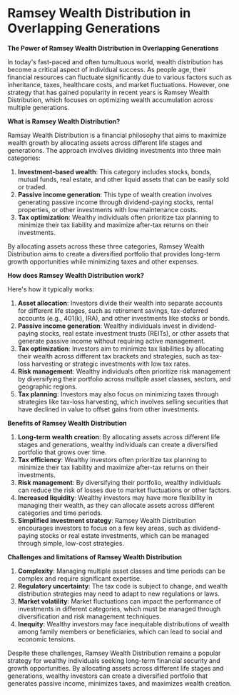 # Ramsey Wealth Distribution in Overlapping Generations

**The Power of Ramsey Wealth Distribution in Overlapping Generations**

In today's fast-paced and often tumultuous world, wealth distribution has become a critical aspect of individual success. As people age, their financial resources can fluctuate significantly due to various factors such as inheritance, taxes, healthcare costs, and market fluctuations. However, one strategy that has gained popularity in recent years is Ramsey Wealth Distribution, which focuses on optimizing wealth accumulation across multiple generations.

**What is Ramsey Wealth Distribution?**

Ramsay Wealth Distribution is a financial philosophy that aims to maximize wealth growth by allocating assets across different life stages and generations. The approach involves dividing investments into three main categories:

1. **Investment-based wealth**: This category includes stocks, bonds, mutual funds, real estate, and other liquid assets that can be easily sold or traded.
2. **Passive income generation**: This type of wealth creation involves generating passive income through dividend-paying stocks, rental properties, or other investments with low maintenance costs.
3. **Tax optimization**: Wealthy individuals often prioritize tax planning to minimize their tax liability and maximize after-tax returns on their investments.

By allocating assets across these three categories, Ramsey Wealth Distribution aims to create a diversified portfolio that provides long-term growth opportunities while minimizing taxes and other expenses.

**How does Ramsey Wealth Distribution work?**

Here's how it typically works:

1. **Asset allocation**: Investors divide their wealth into separate accounts for different life stages, such as retirement savings, tax-deferred accounts (e.g., 401(k), IRA), and other investments like stocks or bonds.
2. **Passive income generation**: Wealthy individuals invest in dividend-paying stocks, real estate investment trusts (REITs), or other assets that generate passive income without requiring active management.
3. **Tax optimization**: Investors aim to minimize tax liabilities by allocating their wealth across different tax brackets and strategies, such as tax-loss harvesting or strategic investments with low tax rates.
4. **Risk management**: Wealthy individuals often prioritize risk management by diversifying their portfolio across multiple asset classes, sectors, and geographic regions.
5. **Tax planning**: Investors may also focus on minimizing taxes through strategies like tax-loss harvesting, which involves selling securities that have declined in value to offset gains from other investments.

**Benefits of Ramsey Wealth Distribution**

1. **Long-term wealth creation**: By allocating assets across different life stages and generations, wealthy individuals can create a diversified portfolio that grows over time.
2. **Tax efficiency**: Wealthy investors often prioritize tax planning to minimize their tax liability and maximize after-tax returns on their investments.
3. **Risk management**: By diversifying their portfolio, wealthy individuals can reduce the risk of losses due to market fluctuations or other factors.
4. **Increased liquidity**: Wealthy investors may have more flexibility in managing their wealth, as they can allocate assets across different categories and time periods.
5. **Simplified investment strategy**: Ramsey Wealth Distribution encourages investors to focus on a few key areas, such as dividend-paying stocks or real estate investments, which can be managed through simple, low-cost strategies.

**Challenges and limitations of Ramsey Wealth Distribution**

1. **Complexity**: Managing multiple asset classes and time periods can be complex and require significant expertise.
2. **Regulatory uncertainty**: The tax code is subject to change, and wealth distribution strategies may need to adapt to new regulations or laws.
3. **Market volatility**: Market fluctuations can impact the performance of investments in different categories, which must be managed through diversification and risk management techniques.
4. **Inequity**: Wealthy investors may face inequitable distributions of wealth among family members or beneficiaries, which can lead to social and economic tensions.

Despite these challenges, Ramsey Wealth Distribution remains a popular strategy for wealthy individuals seeking long-term financial security and growth opportunities. By allocating assets across different life stages and generations, wealthy investors can create a diversified portfolio that generates passive income, minimizes taxes, and maximizes wealth creation.
